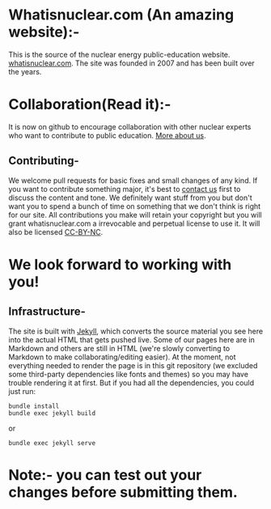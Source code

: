 # Whatisnuclear.com (An amazing website):-

This is the source of the nuclear energy public-education website.
[whatisnuclear.com](https://whatisnuclear.com). The site was founded in 2007 and has been built over
the years. 
# Collaboration(Read it):-

It is now on github to encourage collaboration with other nuclear experts who want to
contribute to public education. [More about us](https://whatisnuclear.com/about.html). 

## Contributing- 
We welcome pull requests for basic fixes and small changes of any kind. If you want to contribute
something major, it's best to [contact us](https://whatisnuclear.com/contact.html) first to discuss
the content and tone. We definitely want stuff from you but don't want you to spend a bunch of time
on something that we don't think is right for our site. All contributions you make will retain your
copyright but you will grant whatisnuclear.com a irrevocable and perpetual license to use it. It
will also be licensed [CC-BY-NC](https://whatisnuclear.com/license.html). 

# We look forward to working with you!

## Infrastructure-
The site is built with [Jekyll](https://jekyllrb.com/), which converts the source material you see
here into the actual HTML that gets pushed live. Some of our pages here are in Markdown and others
are still in HTML (we're slowly converting to Markdown to make collaborating/editing easier). At the
moment, not everything needed to render the page is in this git repository (we excluded some
third-party dependencies like fonts and themes) so you may have trouble rendering it at first. But
if you had all the dependencies, you could just run:

    bundle install
    bundle exec jekyll build

or

    bundle exec jekyll serve

# Note:- you can test out your changes before submitting them. 

